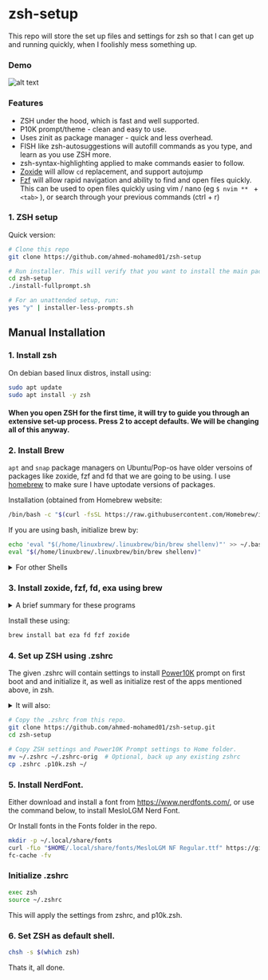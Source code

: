# zsh-setup
This repo will store the set up files and settings for zsh so that I can get up and running quickly, when I foolishly mess something up. 

### Demo
![alt text](demo-images/demo.gif)

### Features
- ZSH under the hood, which is fast and well supported. 
- P10K prompt/theme - clean and easy to use.
- Uses zinit as package manager - quick and less overhead. 
- FISH like zsh-autosuggestions will autofill commands as you type, and learn as you use ZSH more.
- zsh-syntax-highlighting applied to make commands easier to follow.
- [Zoxide](https://github.com/ajeetdsouza/zoxide) will allow ``` cd ``` replacement, and support autojump
- [Fzf](https://github.com/junegunn/fzf) will allow rapid navigation and ability to find and open files quickly. This can be used to open files quickly using vim / nano (eg ```$ nvim ** ``` + ```<tab>``` ), or search through your previous commands (ctrl + r)

### 1. ZSH setup

Quick version: 
```bash
# Clone this repo
git clone https://github.com/ahmed-mohamed01/zsh-setup

# Run installer. This will verify that you want to install the main packages. 
cd zsh-setup
./install-fullprompt.sh

# For an unattended setup, run:
yes "y" | installer-less-prompts.sh
```
## Manual Installation

### 1. Install zsh
On debian based linux distros, install using:
```bash
sudo apt update
sudo apt install -y zsh
```
#### When you open ZSH for the first time, it will try to guide you through an extensive set-up process. Press 2 to accept defaults. We will be changing all of this anyway. 

### 2. Install Brew
``` apt ``` and ``` snap ``` package managers on Ubuntu/Pop-os have older versoins of packages like zoxide, fzf and fd that we are going to be using. I use [homebrew](https://brew.sh/) to make sure I have uptodate versions of packages.

Installation (obtained from Homebrew website:
```bash
/bin/bash -c "$(curl -fsSL https://raw.githubusercontent.com/Homebrew/install/HEAD/install.sh)"
```

If you are using bash, initialize brew by:
```bash
echo 'eval "$(/home/linuxbrew/.linuxbrew/bin/brew shellenv)"' >> ~/.bashrc
eval "$(/home/linuxbrew/.linuxbrew/bin/brew shellenv)"
```
<details>

<summary> For other Shells </summary>

For FISH
```bash
eval "$(/home/linuxbrew/.linuxbrew/bin/brew shellenv)"  # Initiates brew for current session.
set -Ux fish_user_paths $fish_user_paths /home/linuxbrew/.linuxbrew/bin  # Adds to FISH path. 
echo 'set -Ux fish_user_paths $fish_user_paths /home/linuxbrew/.linuxbrew/bin' >> ~/.config/fish/config.fish
```
For ZSH
```bash
eval "$(/home/linuxbrew/.linuxbrew/bin/brew shellenv)"
echo 'eval "$(/home/linuxbrew/.linuxbrew/bin/brew shellenv)"' >> ~/.zshrc
```
</details>

### 3. Install zoxide, fzf, fd, exa using brew

<details>

<summary> A brief summary for these programs</summary>

3a. ``` zoxide ``` -  alternative to ``` cd ``` written in Rust, with autojump like support.
- lets you navigate as normal with cd (eg: ``` $ cd /home/user/audiobookshelf ```)
- if you have visited the folder before, it can jump to that folder. (eg, while at root folder, you can type ``` $ cd audiobook ``` to jump to ``` /home/user/audiobookshelf ``` )
- as you can see from the above, zoxide can do fuzzy matching, so you do not need to type in full folder name. Parts of path can be used ``` $ cd ho lin br ```  can resolve to ``` /home/linuxbrew/.linuxbrew/bin/brew ``` if you have opened it before. 
- More information https://github.com/ajeetdsouza/zoxide

3b. ``` fzf ``` - fuzzy finder using GNU find, allows you to rapidly search for and natigate to/open files and folders.
- [Fzf](https://github.com/junegunn/fzf) is a versatile fuzzy finder, writen in GO 
- Can be used to rapidly seatch through files and folders. eg ```$ cd ** ``` + press ``` <tab> ``` will allow you to open a fzf prompt to fuzzy search directories from current folder. ```$ cd /mnt-- <tab> ``` will allow you to search from the /mnt folder. ```$ vi -- <tab> ``` will allow you to search for and open files using vim, from current folder. 
- 

3c. ``` fd ``` - replacement for ``` GNU find ``` that we are going to use with fzf. 
- [fd](https://github.com/sharkdp/fd) is included as it is Faster, more versatile and respects ```.ignore ``` & ```.gitignore```.

3d. ``` bat ``` - replacement for ```cat``` with syntax highlighting. 
- [Bat](https://github.com/sharkdp/bat) will be to provide previews in fzf searches. 

3e. ``` eza ``` --> replacement for ```ls```, 
- [Eza](https://github.com/eza-community/eza) ciomes with categorical colors and icons for files and tree view support. This is a fork of [exa](https://the.exa.website/).
- It just makes things look cleaner, IMO.

</details>

Install these using:

```bash
brew install bat eza fd fzf zoxide 
```
### 4. Set up ZSH using .zshrc

The given .zshrc will contain settings to install [Power10K](https://github.com/romkatv/powerlevel10k) prompt on first boot and and initialize it, as well as initialize rest of the apps mentioned above, in zsh. 

<details>

<summary> It will also: </summary>


1. Sets up sane defaults for ZSH, including emac keybindings, history size etc. so you don't have to go through the lenghty set-up process. 
2. Install and  ```zinit``` as ZSH package manager. 
3. Uses zinit to install ZSH plugins - ``` autosuggestions ```, ``` fast-syntax-highligting ```, ``` fzf-tab ```, ``` zsh-completions```
 
4. Set up alias for ``` eza ``` so that it replaces ``` ls ```, with icons. (also ```lst``` which will give a tree view, depth = 2)
5. Set alias for ``` zoxide ``` so that it replaces ``` cd ```
6. Set keybindings for ``` fzf ``` --> By emacs keybindings by default. 
7. Use the default theme settings I have made for P10k. TO change these settings, use ```$p10k configure```
</details>

```bash
# Copy the .zshrc from this repo.
git clone https://github.com/ahmed-mohamed01/zsh-setup.git
cd zsh-setup

# Copy ZSH settings and Power10K Prompt settings to Home folder. 
mv ~/.zshrc ~/.zshrc-orig  # Optional, back up any existing zshrc
cp .zshrc .p10k.zsh ~/
```

### 5. Install NerdFont.
Either download and install a font from https://www.nerdfonts.com/, or use the command below, to install MesloLGM Nerd Font.

Or Install fonts in the Fonts folder in the repo. 

```bash
mkdir -p ~/.local/share/fonts
curl -fLo "$HOME/.local/share/fonts/MesloLGM NF Regular.ttf" https://github.com/ryanoasis/nerd-fonts/raw/master/patched-fonts/Meslo/L/Regular/MesloLGM%20NF%20Regular.ttf
fc-cache -fv
```

### Initialize .zshrc
```bash
exec zsh
source ~/.zshrc
```
This will apply the settings from zshrc, and p10k.zsh.

### 6. Set ZSH as default shell.
```bash
chsh -s $(which zsh)
```

Thats it, all done. 